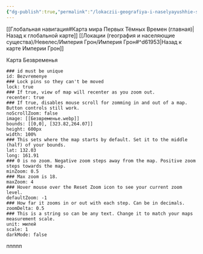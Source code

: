 ```yaml
---
{"dg-publish":true,"permalink":"/lokaczii-geografiya-i-naselyayushhie-sushhestva/kosmicheskaya-sicziliya/bezvremene/","dgPassFrontmatter":true}
---
```



[[Глобальная навигация#Карта мира Первых Тёмных Времен (главная)\|Назад к глобальной карте]]
[[Локации (география и населяющие существа)/Невелес/Империя Грон/Империя Грон#^d61953\|Назад к карте Империи Грон]]

Карта Безвременья
```leaflet
### id must be unique
id: Bezvremenye
### Lock pins so they can't be moved
lock: true
### If true, view of map will recenter as you zoom out. 
recenter: true
### If true, disables mouse scroll for zomming in and out of a map. Button controls still work. 
noScrollZoom: false
image: [[Безвременье.webp]]
bounds: [[0,0], [323.82,264.07]]
height: 600px
width: 100%
### This sets where the map starts by default. Set it to the middle (half) of your bounds. 
lat: 132.03
long: 161.91
### 0 is no zoom. Negative zoom steps away from the map. Positive zoom steps towards the map. 
minZoom: 0.5
### Max zoom is 18. 
maxZoom: 4
### Hover mouse over the Reset Zoom icon to see your current zoom level. 
defaultZoom: -1
### How far it zooms in or out with each step. Can be in decimals. 
zoomDelta: 0.5
### This is a string so can be any text. Change it to match your maps measurement scale. 
unit: милей
scale: 1
darkMode: false
```

ппппп